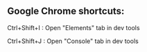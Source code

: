 ## Google Chrome shortcuts:

Ctrl+Shift+I : Open "Elements" tab in dev tools

Ctrl+Shift+J : Open "Console" tab in dev tools
